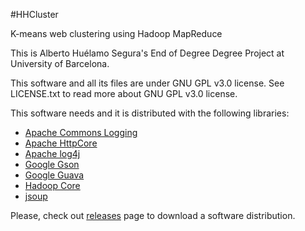 #HHCluster

K-means web clustering using Hadoop MapReduce

This is Alberto Huélamo Segura's End of Degree Degree Project at University of Barcelona.

This software and all its files are under GNU GPL v3.0 license. See LICENSE.txt to
read more about GNU GPL v3.0 license.

This software needs and it is distributed with the following libraries:

* [Apache Commons Logging](http://logging.apache.org/log4j/1.2/)
* [Apache HttpCore](http://hc.apache.org/httpcomponents-core-ga/)
* [Apache log4j](http://logging.apache.org/log4j/1.2/)
* [Google Gson](https://code.google.com/p/google-gson/)
* [Google Guava](https://zcode.google.com/p/guava-libraries/)
* [Hadoop Core](http://hadoop.apache.org/)
* [jsoup](http://jsoup.org/)

Please, check out [releases](https://github.com/AthalberthH/HHCluster/releases) page to download a software distribution.
